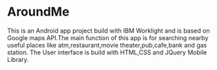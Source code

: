 # AroundMe
This is an Android app project build with IBM Worklight and is based on Google maps API.The main function of this app is for searching nearby useful places like atm,restaurant,movie theater,pub,cafe,bank and gas station. The User interface is build with HTML,CSS and JQuery Mobile Library.
